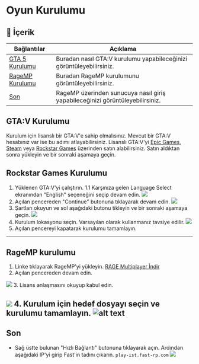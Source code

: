 
# Oyun Kurulumu 

## 📑 İçerik

| Bağlantılar | Açıklama |
|-------|----------|
| [GTA 5 Kurulumu](#gta-5-kurulumu) | Buradan nasıl GTA:V kurulumu yapabileceğinizi görüntüleyebilirsiniz. |
| [RageMP Kurulumu](#ragemp-kurulumu) | Buradan RageMP kurulumunu görüntüleyebilirsiniz.  |
| [Son](#son) | RageMP üzerinden sunucuya nasıl giriş yapabileceğinizi görüntüleyebilirsiniz. |


## GTA:V Kurulumu

Kurulum için lisanslı bir GTA:V'e sahip olmalısınız. Mevcut bir GTA:V hesabınız var ise bu adımı atlayabilirsiniz.
Lisanslı GTA:V'yi [Epic Games](https://store.epicgames.com/tr/p/grand-theft-auto-v), [Steam](https://store.steampowered.com/app/3240220/Grand_Theft_Auto_V_Enhanced/) veya [Rockstar Games](https://store.rockstargames.com/game/buy-gta-v?utm_source=chatgpt.com) üzerinden satın alabilirsiniz.
Satın aldıktan sonra yükleyin ve bir sonraki aşamaya geçin.

## Rockstar Games Kurulumu
1. Yüklenen GTA:V'yi çalıştırın.
    1.1 Karşınıza gelen Language Select ekranından "English" seçeneğini seçip devam edin.
![](https://raw.githubusercontent.com/fastroleplay/wiki/refs/heads/main/images/language-select.png)
2. Açılan pencereden "Continue" butonuna tıklayarak devam edin.
![](https://raw.githubusercontent.com/fastroleplay/wiki/refs/heads/main/images/welcome.png)
3. Şartları okuyun ve sol aşağıdaki butonu tikleyin ve bir sonraki aşamaya geçin.
![](https://raw.githubusercontent.com/fastroleplay/wiki/refs/heads/main/images/terms.png)
4. Kurulum lokasyonu seçin. Varsayılan olarak kullanmanız tavsiye edilir.
![](https://raw.githubusercontent.com/fastroleplay/wiki/refs/heads/main/images/location.png)
5. Açılan pencereyi kapatarak kurulumu tamamlayın.
---

## RageMP kurulumu
1. Linke tıklayarak RageMP'yi yükleyin.
[RAGE Multiplayer İndir](https://rage.mp)
2. Açılan pencereden devam edin.

![](https://raw.githubusercontent.com/fastroleplay/wiki/refs/heads/main/images/ragempsetup.png)
3. Lisans anlaşmasını okuyup kabul edin.

![](https://raw.githubusercontent.com/fastroleplay/wiki/refs/heads/main/images/license.png)
4. Kurulum için hedef dosyayı seçin ve kurulumu tamamlayın.
![alt text](https://raw.githubusercontent.com/fastroleplay/wiki/refs/heads/main/images/destination.png)
---
## Son
* Sağ üstte bulunan "Hızlı Bağlantı" butonuna tıklayarak açın. Ardından aşağıdaki IP'yi girip Fast'in tadını çıkarın.
`play-ist.fast-rp.com`
![](https://raw.githubusercontent.com/fastroleplay/wiki/refs/heads/main/images/ragemplogin.png)

